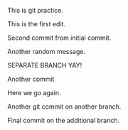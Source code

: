This is git practice.


This is the first edit.


Second commit from initial commit.




Another random message.


SEPARATE BRANCH YAY!



Another commit


Here we go again.



Another git commit on another branch.



Final commit on the additional branch.
